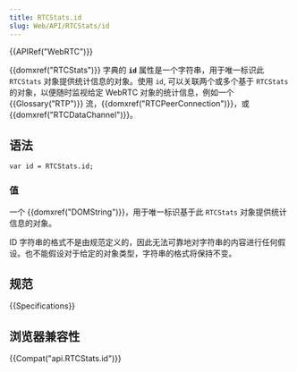 ```yaml
---
title: RTCStats.id
slug: Web/API/RTCStats/id
---
```


{{APIRef("WebRTC")}}

{{domxref("RTCStats")}} 字典的 **`id`** 属性是一个字符串，用于唯一标识此 `RTCStats` 对象提供统计信息的对象。使用 `id`, 可以关联两个或多个基于 `RTCStats` 的对象，以便随时监视给定 WebRTC 对象的统计信息，例如一个 {{Glossary("RTP")}} 流，{{domxref("RTCPeerConnection")}}，或 {{domxref("RTCDataChannel")}}。

## 语法

```plain
var id = RTCStats.id;
```

### 值

一个 {{domxref("DOMString")}}，用于唯一标识基于此 `RTCStats` 对象提供统计信息的对象。

ID 字符串的格式不是由规范定义的，因此无法可靠地对字符串的内容进行任何假设。也不能假设对于给定的对象类型，字符串的格式将保持不变。

## 规范

{{Specifications}}

## 浏览器兼容性

{{Compat("api.RTCStats.id")}}
